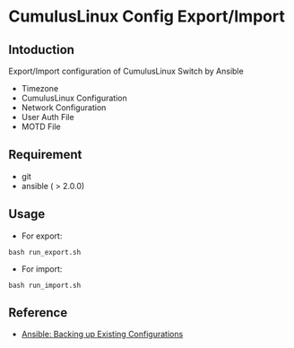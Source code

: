 CumulusLinux Config Export/Import
==========================

Intoduction
-----------

Export/Import configuration of CumulusLinux Switch by Ansible
- Timezone
- CumulusLinux Configuration
- Network Configuration
- User Auth File
- MOTD File

Requirement
-----------
- git
- ansible ( > 2.0.0)

Usage
-----
- For export:
```
bash run_export.sh
```

- For import:
```
bash run_import.sh
```

## Reference
- [Ansible: Backing up Existing Configurations](https://support.cumulusnetworks.com/hc/en-us/articles/209620358-Ansible-Backing-up-Existing-Configurations-)
